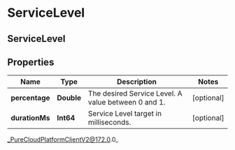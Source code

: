 # ServiceLevel

## ServiceLevel

## Properties

|Name | Type | Description | Notes|
|------------ | ------------- | ------------- | -------------|
| **percentage** | **Double** | The desired Service Level. A value between 0 and 1. | [optional] |
| **durationMs** | **Int64** | Service Level target in milliseconds. | [optional] |



_PureCloudPlatformClientV2@172.0.0_
